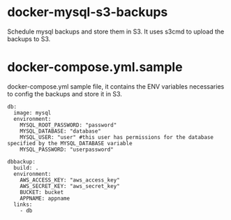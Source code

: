 # docker-mysql-s3-backups
Schedule mysql backups and store them in S3. It uses s3cmd to upload the backups to S3.

# docker-compose.yml.sample

docker-compose.yml sample file, it contains the ENV variables necessaries to config the backups and store it in S3.

```
db:
  image: mysql
  environment:
    MYSQL_ROOT_PASSWORD: "password"
    MYSQL_DATABASE: "database"
    MYSQL_USER: "user" #this user has permissions for the database specified by the MYSQL_DATABASE variable
    MYSQL_PASSWORD: "userpassword"

dbbackup:
  build: .
  environment:
    AWS_ACCESS_KEY: "aws_access_key"
    AWS_SECRET_KEY: "aws_secret_key"
    BUCKET: bucket
    APPNAME: appname
  links:
    - db
```
